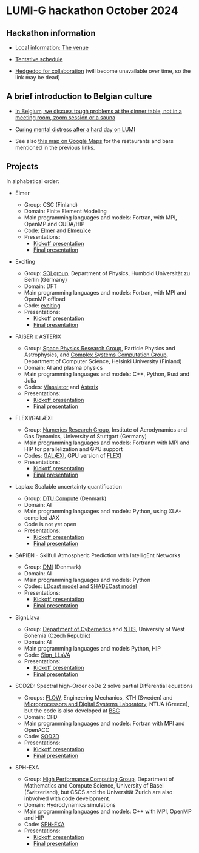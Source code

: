# LUMI-G hackathon October 2024

## Hackathon information

-   [Local information: The venue](local_information.md)   

-   [Tentative schedule](schedule.md)

-   [Hedgedoc for collaboration](https://md.sigma2.no/lumi-hackathon-2024?both) (will become unavailable over time,
    so the link may be dead)


## A brief introduction to Belgian culture

-   [In Belgium, we discuss tough problems at the dinner table, not in a meeting room, zoom session or a sauna](where_to_eat.md)

-   [Curing mental distress after a hard day on LUMI](where_to_drink.md)

-   See also [this map on Google Maps](https://www.google.com/maps/d/u/0/edit?mid=1CHURBGrKZ8QyHro8hXZe70QjZ52bvI4&usp=sharing)
    for the restaurants and bars mentioned in the previous links.


## Projects

In alphabetical order:

-   Elmer
    -   Group: CSC (Finland)
    -   Domain: Finite Element Modeling
    -   Main programming languages and models: Fortran, with MPI, OpenMP and CUDA/HIP
    -   Code: [Elmer](https://www.elmerfem.org/) and
        [Elmer/Ice](https://elmerice.elmerfem.org/)
    -   Presentations:
        -   [Kickoff presentation](https://462000265.lumidata.eu/hackathon-20241014/files/1-1-Elmer_kickoff.pdf)
        -   [Final presentation](https://462000265.lumidata.eu/hackathon-20241014/files/1-2-Elmer_final.pdf)

-   Exciting
    -   Group: [SOLgroup](https://sol.physik.hu-berlin.de/),
        Department of Physics, Humbold Universität zu Berlin (Germany)
    -   Domain: DFT
    -   Main programming languages and models: Fortran, with MPI and OpenMP offload
    -   Code: [exciting](https://exciting-code.org/)
    -   Presentations:
        -   [Kickoff presentation](https://462000265.lumidata.eu/hackathon-20241014/files/2-1-Exciting_kickoff.pdf)
        -   [Final presentation](https://462000265.lumidata.eu/hackathon-20241014/files/2-2-Exciting_final.pdf)

-   FAISER x ASTERIX
    -   Group: [Space Physics Research Group](https://blogs.helsinki.fi/spacephysics/esimerkkisivu/), Particle Physics and Astrophysics, 
        and [Complex Systems Computation Group](https://researchportal.helsinki.fi/en/organisations/complex-systems-computation-group), Department of Computer Science, Helsinki University (Finland)
    -   Domain: AI and plasma physics
    -   Main programming languages and models: C++, Python, Rust and Julia
    -   Codes: [Vlassiator](https://github.com/fmihpc/vlasiator) and [Asterix](https://github.com/kstppd/asterix)
    -   Presentations:
        -   [Kickoff presentation](https://462000265.lumidata.eu/hackathon-20241014/files/3-1-FAISER_ASTERIX_kickoff.pdf)
        -   [Final presentation](https://462000265.lumidata.eu/hackathon-20241014/files/3-2-FAISER_ASTERIX_final.pdf)

-   FLEXI/GALÆXI
    -   Group: [Numerics Research Group](https://numericsresearchgroup.org/), 
        Institute of Aerodynamics and Gas Dynamics, University of Stuttgart (Germany) 
    -   Main programming languages and models: Fortranm with MPI and HIP for parallelization and GPU support
    -   Codes: [GALÆXI](https://github.com/flexi-framework/galaexi),
        GPU version of [FLEXI](https://github.com/flexi-framework/flexi)
    -   Presentations:
        -   [Kickoff presentation](https://462000265.lumidata.eu/hackathon-20241014/files/4-1-FLEXI_Galaexi_kickoff.pdf)
        -   [Final presentation](https://462000265.lumidata.eu/hackathon-20241014/files/4-2-FLEXI_Galaexi_final.pdf)

-   Laplax: Scalable uncertainty quantification
    -   Group: [DTU Compute](https://www.compute.dtu.dk/) (Denmark)
    -   Domain: AI
    -   Main programming languages and models: Python, using XLA-compiled JAX
    -   Code is not yet open
    -   Presentations:
        -   [Kickoff presentation](https://462000265.lumidata.eu/hackathon-20241014/files/5-1-Laplax_kickoff.pdf)
        -   [Final presentation](https://462000265.lumidata.eu/hackathon-20241014/files/5-2-Laplax_final.pdf)

-   SAPIEN - Skilfull Atmospheric Prediction with IntelligEnt Networks
    -   Group: [DMI](https://www.dmi.dk/) (Denmark)
    -   Domain: AI
    -   Main programming languages and models: Python
    -   Codes: [LDcast model](https://github.com/MeteoSwiss/ldcast) and [SHADECast model](https://github.com/EnergyWeatherAI/GenerativeNowcasting)
    -   Presentations:
        -   [Kickoff presentation](https://462000265.lumidata.eu/hackathon-20241014/files/6-1-SAPIEN_kickoff.pdf)
        -   [Final presentation](https://462000265.lumidata.eu/hackathon-20241014/files/6-2-SAPIEN_final.pdf)

-   SignLlava
    -   Group: [Department of Cybernetics](https://www.kky.zcu.cz/en/) and [NTIS](https://www.ntis.zcu.cz/en/), University of West Bohemia (Czech Republic)
    -   Domain: AI
    -   Main programming languages and models Python, HIP
    -   Code: [Sign_LLaVA](https://github.com/JSALT2024/Sign_LLaVA)
    -   Presentations:
        -   [Kickoff presentation](https://462000265.lumidata.eu/hackathon-20241014/files/7-1-SignLlava_kickoff.pdf)
        -   [Final presentation](https://462000265.lumidata.eu/hackathon-20241014/files/7-2-SignLlava_final.pdf)

-   SOD2D: Spectral high-Order coDe 2 solve partial Differential equations
    -   Groups: [FLOW](https://www.flow.kth.se/), Engineering Mechanics, KTH (Sweden) and
        [Microprocessors and Digital Systems Laboratory](https://microlab.ntua.gr/), NTUA (Greece),
        but the code is also developed at [BSC](https://www.bsc.es/)
    -   Domain: CFD
    -   Main programming languages and models: Fortran with MPI and OpenACC
    -   Code: [SOD2D](https://gitlab.com/bsc_sod2d/sod2d_gitlab/)
    -   Presentations:
        -   [Kickoff presentation](https://462000265.lumidata.eu/hackathon-20241014/files/8-1-SOD2D_kickoff.pdf)
        -   [Final presentation](https://462000265.lumidata.eu/hackathon-20241014/files/8-2-SOD2D_final.pdf)

-   SPH-EXA
    -   Group: [High Performance Computing Group](https://hpc.dmi.unibas.ch/),
        Department of Mathematics and Compute Science, University of Basel (Switzerland),
        but CSCS and the Universität Zurich are also inbvolved with code development.
    -   Domain: Hydrodynamics simulations
    -   Main programming languages and models: C++ with MPI, OpenMP and HIP
    -   Code: [SPH-EXA](https://github.com/unibas-dmi-hpc/SPH-EXA)
    -   Presentations:
        -   [Kickoff presentation](https://462000265.lumidata.eu/hackathon-20241014/files/9-1-SPH-EXA_kickoff.pdf)
        -   [Final presentation](https://462000265.lumidata.eu/hackathon-20241014/files/9-2-SPH-EXA_final.pdf)
